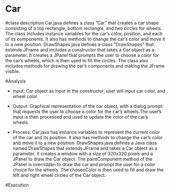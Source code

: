 # Car

#class description
Car.java defines a class ”Car” that creates a car shape consisting of a top rectangle, bottom rectangle,
and two circles for wheels. The class includes instance variables for the car’s color, position, and each of its
components. It also has methods to change the car’s color and move it to a new position.
DrawShapes.java defines a class ”DrawShapes” that extends JFrame and includes a constructor that takes a
Car object as a parameter. It creates a JPanel that prompts the user to choose a color for the car’s wheels,
which is then used to fill the circles. The class also includes methods for drawing the car’s components and
making the JFrame visible.


#Analysis
- Input: Car object as input in the constructor, user will input car color, and wheel color.

- Output: Graphical representation of the car object, with a dialog prompt that requests the user to choose
a color for the car’s wheels.The user’s input is then processed and used to update the color of the car’s wheels.

- Process: Car.java has instance variables to represent the current color of the car and its position. It
also has methods to change the car’s color and move it to a new position.
DrawShapes.java defines a Java class named DrawShapes that extends JFrame and takes a Car object as
a parameter. It creates a window with a size of 320x320 pixels and a JPanel to draw the Car object. The
paintComponent method of the JPanel is overridden to draw the car and prompt the user for a color choice
for the wheels. The chosenColor is then used to fill and draw the left and right wheel circles of the Car
object.

#Execution

